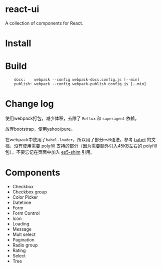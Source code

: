 # react-ui

A collection of components for React.

# Install

# Build
```
    docs:    webpack --config webpack-docs.config.js [--min]
    publish: webpack --config webpack-publish.config.js [--min]
```

# Change log
使用webpack打包，减少体积，去除了 `Reflux` 和 `superagent` 依赖。

放弃bootstrap，使用yahoo/pure。

在webpack中使用了`babel-loader`，所以用了部分es6语法，参考 [babel](https://babeljs.io/docs/learn-es2015/) 的文档，没有使用需要 polyfill 支持的部分（因为需要额外引入45KB左右的 polyfill 包）。不要忘记在页面中加入 [es5-shim](https://github.com/es-shims/es5-shim) 引用。

# Components

- Checkbox
- Checkbox group
- Color Picker
- Datetime
- Form
- Form Control
- Icon
- Loading
- Message
- Mult select
- Pagination
- Radio group
- Rating
- Select
- Tree
